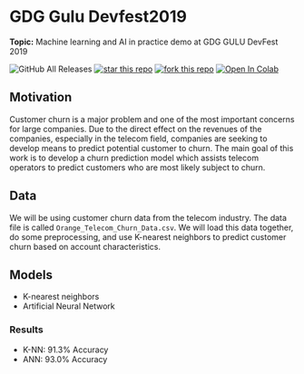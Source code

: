 # GDG Gulu Devfest2019
**Topic:** Machine learning and AI in practice demo at GDG GULU DevFest 2019

![GitHub All Releases](https://img.shields.io/github/downloads/danielogen/devfest2019/total)
[![star this repo](http://githubbadges.com/star.svg?user=danielogen&repo=devfest2019&style=flat)](https://github.com/danielogen/devfest2019)
[![fork this repo](http://githubbadges.com/fork.svg?user=danielogen&repo=devfest2019&style=flat)](https://github.com/danielogen/devfest2019/fork)
[![Open In Colab](https://colab.research.google.com/assets/colab-badge.svg)](https://colab.research.google.com/github/danielogen/devfest2019/blob/master/Supervised_Learning_K_Nearest_Neighbors_Artificial_Neural_Network.ipynb)

## Motivation
Customer churn is a major problem and one of the most important concerns for large companies. Due to the direct effect on the revenues of the companies, especially in the telecom field, companies are seeking to develop means to predict potential customer to churn. The main goal of this work is to develop a churn prediction model which assists telecom operators to predict customers who are most likely subject to churn. 
## Data
We will be using customer churn data from the telecom industry. The data file is called 
`Orange_Telecom_Churn_Data.csv`. We will load this data together, do some preprocessing, and use K-nearest neighbors to predict customer churn based on account characteristics.
## Models
* K-nearest neighbors
* Artificial Neural Network
### Results
* K-NN: 91.3% Accuracy
* ANN: 93.0% Accuracy
